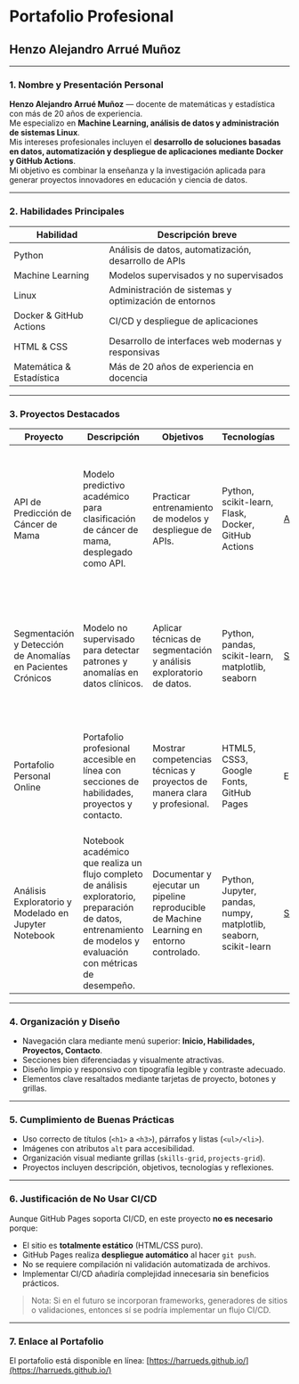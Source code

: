 # Portafolio Profesional

## Henzo Alejandro Arrué Muñoz

---

### 1. Nombre y Presentación Personal

**Henzo Alejandro Arrué Muñoz** — docente de matemáticas y estadística con más de 20 años de experiencia.  
Me especializo en **Machine Learning, análisis de datos y administración de sistemas Linux**.  
Mis intereses profesionales incluyen el **desarrollo de soluciones basadas en datos, automatización y despliegue de aplicaciones mediante Docker y GitHub Actions**.  
Mi objetivo es combinar la enseñanza y la investigación aplicada para generar proyectos innovadores en educación y ciencia de datos.

---

### 2. Habilidades Principales

| Habilidad                | Descripción breve                                        |
|---------------------------|----------------------------------------------------------|
| Python                    | Análisis de datos, automatización, desarrollo de APIs   |
| Machine Learning          | Modelos supervisados y no supervisados                  |
| Linux                     | Administración de sistemas y optimización de entornos   |
| Docker & GitHub Actions   | CI/CD y despliegue de aplicaciones                      |
| HTML & CSS                | Desarrollo de interfaces web modernas y responsivas     |
| Matemática & Estadística  | Más de 20 años de experiencia en docencia               |

---

### 3. Proyectos Destacados

| Proyecto | Descripción | Objetivos | Tecnologías | Código Fuente | Reflexión |
|------------|---------------|-------------|---------------|-----------------|---------------|
| API de Predicción de Cáncer de Mama | Modelo predictivo académico para clasificación de cáncer de mama, desplegado como API. | Practicar entrenamiento de modelos y despliegue de APIs. | Python, scikit-learn, Flask, Docker, GitHub Actions | [API_breast_cancer_prediction](https://github.com/harrueds/API_breast_cancer_prediction) | Aprendí a integrar modelos en una API y automatizar el despliegue con CI/CD, comprendiendo la importancia de reproducibilidad y documentación. |
| Segmentación y Detección de Anomalías en Pacientes Crónicos | Modelo no supervisado para detectar patrones y anomalías en datos clínicos. | Aplicar técnicas de segmentación y análisis exploratorio de datos. | Python, pandas, scikit-learn, matplotlib, seaborn | [Segmentation_Chronicles](https://github.com/harrueds/Segmentation_Chronicles) | Mejoré habilidades en limpieza y análisis de datos, y aprendí la importancia de la visualización para comunicar resultados complejos. |
| Portafolio Personal Online | Portafolio profesional accesible en línea con secciones de habilidades, proyectos y contacto. | Mostrar competencias técnicas y proyectos de manera clara y profesional. | HTML5, CSS3, Google Fonts, GitHub Pages | Este repositorio | Aprendí buenas prácticas de diseño web, accesibilidad, SEO básico y cómo estructurar contenido para una navegación clara y efectiva. |
| Análisis Exploratorio y Modelado en Jupyter Notebook | Notebook académico que realiza un flujo completo de análisis exploratorio, preparación de datos, entrenamiento de modelos y evaluación con métricas de desempeño. | Documentar y ejecutar un pipeline reproducible de Machine Learning en entorno controlado. | Python, Jupyter, pandas, numpy, matplotlib, seaborn, scikit-learn | [Scoring Crediticio con RNP](https://github.com/harrueds/Scoring_Crediticio_RNP) | Aprendí a estructurar notebooks de manera profesional, documentando cada paso del análisis y validando los resultados mediante métricas y visualizaciones reproducibles. |

---

### 4. Organización y Diseño

- Navegación clara mediante menú superior: **Inicio, Habilidades, Proyectos, Contacto**.  
- Secciones bien diferenciadas y visualmente atractivas.  
- Diseño limpio y responsivo con tipografía legible y contraste adecuado.  
- Elementos clave resaltados mediante tarjetas de proyecto, botones y grillas.

---

### 5. Cumplimiento de Buenas Prácticas

- Uso correcto de títulos (`<h1>` a `<h3>`), párrafos y listas (`<ul>/<li>`).  
- Imágenes con atributos `alt` para accesibilidad.  
- Organización visual mediante grillas (`skills-grid`, `projects-grid`).  
- Proyectos incluyen descripción, objetivos, tecnologías y reflexiones.

---

### 6. Justificación de No Usar CI/CD

Aunque GitHub Pages soporta CI/CD, en este proyecto **no es necesario** porque:

- El sitio es **totalmente estático** (HTML/CSS puro).  
- GitHub Pages realiza **despliegue automático** al hacer `git push`.  
- No se requiere compilación ni validación automatizada de archivos.  
- Implementar CI/CD añadiría complejidad innecesaria sin beneficios prácticos.

> Nota: Si en el futuro se incorporan frameworks, generadores de sitios o validaciones, entonces sí se podría implementar un flujo CI/CD.

---

### 7. Enlace al Portafolio

El portafolio está disponible en línea:
[https://harrueds.github.io/](https://harrueds.github.io/)
